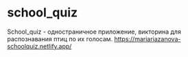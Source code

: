 # school_quiz
School_quiz - одностраничное приложение, викторина для распознавания птиц по их голосам.
https://mariariazanova-schoolquiz.netlify.app/
